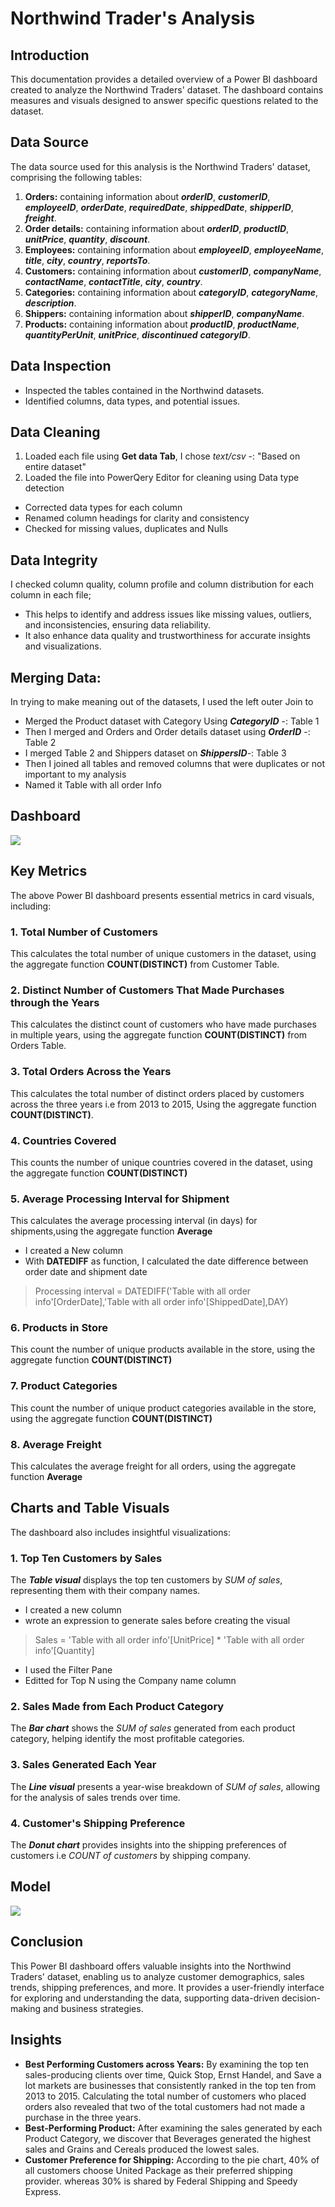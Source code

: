 # Northwind Trader's Analysis
## Introduction
This documentation provides a detailed overview of a Power BI dashboard created to analyze the Northwind Traders' dataset. The dashboard contains measures and visuals designed to answer specific questions related to the dataset.
## Data Source
The data source used for this analysis is the Northwind Traders' dataset, comprising the following tables:
1. **Orders:** containing information about **_orderID_**,	**_customerID_**,	**_employeeID_**,	**_orderDate_**, **_requiredDate_**,	**_shippedDate_**,	**_shipperID_**,	**_freight_**.
2. **Order details:** containing information about **_orderID_**,	**_productID_**,	**_unitPrice_**,	**_quantity_**,	**_discount_**.
3. **Employees:** containing information about **_employeeID_**,	**_employeeName_**,	**_title_**,	**_city_**,	**_country_**,	**_reportsTo_**.
4. **Customers:** containing information about **_customerID_**,	**_companyName_**,	**_contactName_**,	**_contactTitle_**,	**_city_**,	**_country_**.
5. **Categories:** containing information about **_categoryID_**,	**_categoryName_**,	**_description_**.
6. **Shippers:** containing information about **_shipperID_**,	**_companyName_**.
7. **Products:** containing information about **_productID_**,	**_productName_**,	**_quantityPerUnit_**,	**_unitPrice_**,	**_discontinued_** **_categoryID_**.
## Data Inspection
- Inspected the tables contained in the Northwind datasets.
- Identified columns, data types, and potential issues.
## Data Cleaning
1. Loaded each file using **Get data Tab**, I chose _text/csv_ -: "Based on entire dataset" 
2. Loaded the file into PowerQery Editor for cleaning using Data type detection
- Corrected data types for each column
- Renamed column headings for clarity and consistency
- Checked for missing values, duplicates and Nulls
## Data Integrity
I checked column quality, column profile and column distribution for each column in each file;
- This helps to identify and address issues like missing values, outliers, and inconsistencies, ensuring data reliability.
- It also enhance data quality and trustworthiness for accurate insights and visualizations.
## Merging Data:
In trying to make meaning out of the datasets, I used the left outer Join to
- Merged the Product dataset with Category Using **_CategoryID_** -: Table 1
- Then I merged and Orders and Order details dataset using **_OrderID_** -: Table 2
- I merged Table 2 and Shippers dataset on **_ShippersID_**-: Table 3
- Then I joined all tables and removed columns that were duplicates or not important to my analysis
- Named it Table with all order Info
## Dashboard
![](https://github.com/AnietieJohnson/Northwind-Trader-s-Analysis-Using-PowerBi/blob/main/Dashboard.png)

## Key Metrics
The above Power BI dashboard presents essential metrics in card visuals, including:
### 1. Total Number of Customers
This calculates the total number of unique customers in the dataset, using the aggregate function **COUNT(DISTINCT)** from Customer Table.
### 2. Distinct Number of Customers That Made Purchases through the Years
This calculates the distinct count of customers who have made purchases in multiple years, using the aggregate function **COUNT(DISTINCT)** from Orders Table.
### 3. Total Orders Across the Years
This calculates the total number of distinct orders placed by customers across the three years i.e from 2013 to 2015, Using the aggregate function **COUNT(DISTINCT)**.
### 4. Countries Covered
This counts the number of unique countries covered in the dataset, using the aggregate function **COUNT(DISTINCT)**
### 5. Average Processing Interval for Shipment
This calculates the average processing interval (in days) for shipments,using the aggregate function **Average**
- I created a New column
- With **DATEDIFF** as function, I calculated the date difference between order date and shipment date
> Processing interval = DATEDIFF('Table with all order info'[OrderDate],'Table with all order info'[ShippedDate],DAY) 
### 6. Products in Store  
This count the number of unique products available in the store, using the aggregate function **COUNT(DISTINCT)**
### 7. Product Categories
This count the number of unique product categories available in the store, using the aggregate function **COUNT(DISTINCT)** 
### 8. Average Freight
This calculates the average freight for all orders, using the aggregate function **Average**
## Charts and Table Visuals
The dashboard also includes insightful visualizations:
### 1. Top Ten Customers by Sales
The **_Table visual_** displays the top ten customers by *SUM of sales*, representing them with their company names.
- I created a new column
- wrote an expression to generate sales before creating the visual
> Sales = 'Table with all order info'[UnitPrice] * 'Table with all order info'[Quantity]
- I used the Filter Pane
- Editted for Top N using the Company name column
### 2. Sales Made from Each Product Category
The **_Bar chart_** shows the *SUM of sales* generated from each product category, helping identify the most profitable categories.
### 3. Sales Generated Each Year
The **_Line visual_** presents a year-wise breakdown of *SUM of sales*, allowing for the analysis of sales trends over time.
### 4. Customer's Shipping Preference
The **_Donut chart_** provides insights into the shipping preferences of customers i.e *COUNT of customers* by shipping company.
## Model
![](https://github.com/AnietieJohnson/Northwind-Trader-s-Analysis-Using-PowerBi/blob/main/Model.png)

## Conclusion
This Power BI dashboard offers valuable insights into the Northwind Traders' dataset, enabling us to analyze customer demographics, sales trends, shipping preferences, and more. It provides a user-friendly interface for exploring and understanding the data, supporting data-driven decision-making and business strategies.
## Insights
- **Best Performing Customers across Years:** By examining the top ten sales-producing clients over time, Quick Stop, Ernst Handel, and Save a lot markets are businesses that consistently ranked in the top ten from 2013 to 2015. Calculating the total number of customers who placed orders also revealed that two of the total customers had not made a purchase in the three years.
- **Best-Performing Product:** After examining the sales generated by each Product Category, we discover that Beverages generated the highest sales and Grains and Cereals produced the lowest sales.
- **Customer Preference for Shipping:** According to the pie chart, 40% of all customers choose United Package as their preferred shipping provider. whereas 30% is shared by Federal Shipping and Speedy Express.






